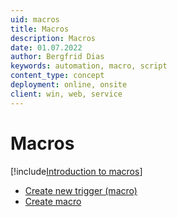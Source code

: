 ```yaml
---
uid: macros
title: Macros
description: Macros
date: 01.07.2022
author: Bergfrid Dias
keywords: automation, macro, script
content_type: concept
deployment: online, onsite
client: win, web, service
---
```


# Macros

[!include[Introduction to macros](../includes/macro-intro.md)]

* [Create new trigger (macro)][1]
* [Create macro][2]

<!-- Referenced links -->
[1]: ../trigger/create-trigger-macro.md
[2]: ../crmscript/learn/create-macro.md

<!-- Referenced images -->
